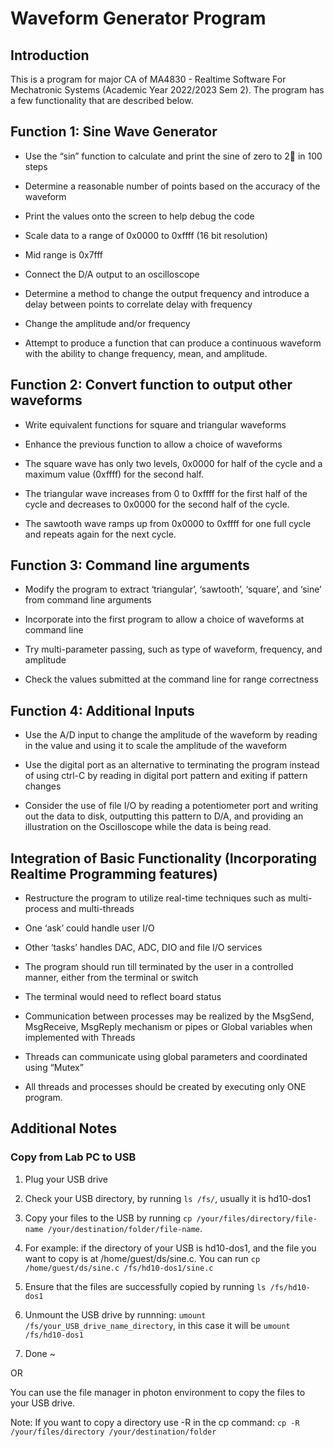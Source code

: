 # Waveform Generator Program

  

## Introduction

This is a program for major CA of MA4830 - Realtime Software For Mechatronic Systems (Academic Year 2022/2023 Sem 2). The program has a few functionality that are described below.

  

## Function 1: Sine Wave Generator

- Use the “sin” function to calculate and print the sine of zero to 2 in 100 steps

- Determine a reasonable number of points based on the accuracy of the waveform

- Print the values onto the screen to help debug the code

- Scale data to a range of 0x0000 to 0xffff (16 bit resolution)

- Mid range is 0x7fff

- Connect the D/A output to an oscilloscope

- Determine a method to change the output frequency and introduce a delay between points to correlate delay with frequency

- Change the amplitude and/or frequency

- Attempt to produce a function that can produce a continuous waveform with the ability to change frequency, mean, and amplitude.

  

## Function 2: Convert function to output other waveforms

- Write equivalent functions for square and triangular waveforms

- Enhance the previous function to allow a choice of waveforms

- The square wave has only two levels, 0x0000 for half of the cycle and a maximum value (0xffff) for the second half.

- The triangular wave increases from 0 to 0xffff for the first half of the cycle and decreases to 0x0000 for the second half of the cycle.

- The sawtooth wave ramps up from 0x0000 to 0xffff for one full cycle and repeats again for the next cycle.

  

## Function 3: Command line arguments

- Modify the program to extract ‘triangular’, ‘sawtooth’, ‘square’, and ‘sine’ from command line arguments

- Incorporate into the first program to allow a choice of waveforms at command line

- Try multi-parameter passing, such as type of waveform, frequency, and amplitude

- Check the values submitted at the command line for range correctness

  

## Function 4: Additional Inputs

- Use the A/D input to change the amplitude of the waveform by reading in the value and using it to scale the amplitude of the waveform

- Use the digital port as an alternative to terminating the program instead of using ctrl-C by reading in digital port pattern and exiting if pattern changes

- Consider the use of file I/O by reading a potentiometer port and writing out the data to disk, outputting this pattern to D/A, and providing an illustration on the Oscilloscope while the data is being read.

  

## Integration of Basic Functionality (Incorporating Realtime Programming features)

- Restructure the program to utilize real-time techniques such as multi-process and multi-threads

- One ‘ask’ could handle user I/O

- Other ‘tasks’ handles DAC, ADC, DIO and file I/O services

- The program should run till terminated by the user in a controlled manner, either from the terminal or switch

- The terminal would need to reflect board status

- Communication between processes may be realized by the MsgSend, MsgReceive, MsgReply mechanism or pipes or Global variables when implemented with Threads

- Threads can communicate using global parameters and coordinated using “Mutex”

- All threads and processes should be created by executing only ONE program.

  
  

## Additional Notes

### Copy from Lab PC to USB

1. Plug your USB drive

2. Check your USB directory, by running `ls /fs/`, usually it is hd10-dos1

3. Copy your files to the USB by running `cp /your/files/directory/file-name /your/destination/folder/file-name`.

4. For example: if the directory of your USB is hd10-dos1, and the file you want to copy is at /home/guest/ds/sine.c. You can run `cp /home/guest/ds/sine.c /fs/hd10-dos1/sine.c`

5. Ensure that the files are successfully copied by running `ls /fs/hd10-dos1`

6. Unmount the USB drive by runnning: `umount /fs/your_USB_drive_name_directory`, in this case it will be `umount /fs/hd10-dos1`

7. Done ~

OR

You can use the file manager in photon environment to copy the files to your USB drive.

Note: If you want to copy a directory use -R in the cp command: `cp -R /your/files/directory /your/destination/folder`